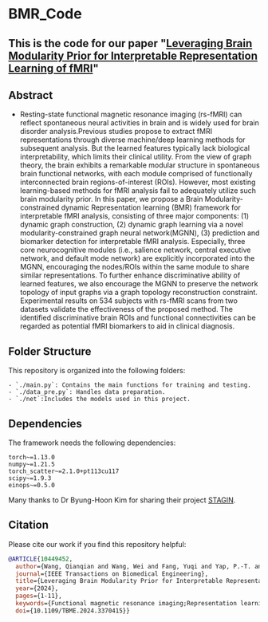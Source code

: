 # BMR_Code

## This is the code for our paper "[Leveraging Brain Modularity Prior for Interpretable Representation Learning of fMRI](https://ieeexplore.ieee.org/document/10449452)"



## Abstract  

-  Resting-state functional magnetic resonance imaging (rs-fMRI) can reflect spontaneous neural activities in brain and is widely used for brain disorder analysis.Previous studies propose to extract fMRI representations through diverse machine/deep learning methods for subsequent analysis. But the learned features typically lack biological interpretability, which limits their clinical utility. From the view of graph theory, the brain exhibits a remarkable modular structure in spontaneous brain functional networks, with each module comprised of functionally interconnected brain regions-of-interest (ROIs). However, most existing learning-based methods for fMRI analysis fail to adequately utilize such brain modularity prior. In this paper, we propose a Brain Modularity-constrained dynamic Representation learning (BMR) framework for interpretable fMRI analysis, consisting of three major components: (1) dynamic graph construction, (2) dynamic graph learning via a novel modularity-constrained graph neural network(MGNN), (3) prediction and biomarker detection for interpretable fMRI analysis. Especially, three core neurocognitive modules (i.e., salience network, central executive network, and default mode network) are explicitly incorporated into the MGNN, encouraging the nodes/ROIs within the same module to share similar representations. To further enhance discriminative ability of learned features, we also encourage the MGNN to preserve the network topology of input graphs via a graph topology reconstruction constraint. Experimental results on 534 subjects with rs-fMRI scans from two datasets validate the effectiveness of the proposed method. The identified discriminative brain ROIs and functional connectivities can be regarded as potential fMRI biomarkers to aid in clinical diagnosis.

## Folder Structure

This repository is organized into the following folders:

    - `./main.py`: Contains the main functions for training and testing.
    - `./data_pre.py`: Handles data preparation.
    - `./net`:Includes the models used in this project.

## Dependencies  

The framework needs the following dependencies:

```
torch~=1.13.0
numpy~=1.21.5
torch_scatter~=2.1.0+pt113cu117
scipy~=1.9.3
einops~=0.5.0
```


Many thanks to Dr Byung-Hoon Kim for sharing their project [STAGIN](https://github.com/egyptdj/stagin).

## Citation
Please cite our work if you find this repository helpful:

```bibtex
@ARTICLE{10449452,
  author={Wang, Qianqian and Wang, Wei and Fang, Yuqi and Yap, P.-T. and Zhu, Hongtu and Li, Hong-Jun and Qiao, Lishan and Liu, Mingxia},
  journal={IEEE Transactions on Biomedical Engineering}, 
  title={Leveraging Brain Modularity Prior for Interpretable Representation Learning of fMRI}, 
  year={2024},
  pages={1-11},
  keywords={Functional magnetic resonance imaging;Representation learning;Network topology;Brain modeling;Topology;Autism;Biomedical engineering;Functional MRI;brain modularity;brain disorder;biomarker},
  doi={10.1109/TBME.2024.3370415}}
```
